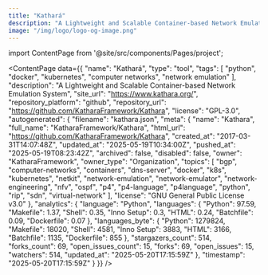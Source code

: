 ```yaml
---
title: "Kathará"
description: "A Lightweight and Scalable Container-based Network Emulation System"
image: "/img/logo/logo-og-image.png"
---
```

import ContentPage from '@site/src/components/Pages/project';

<ContentPage
    data={{
  "name": "Kathará",
  "type": "tool",
  "tags": [
    "python",
    "docker",
    "kubernetes",
    "computer networks",
    "network emulation"
  ],
  "description": "A Lightweight and Scalable Container-based Network Emulation System",
  "site_url": "https://www.kathara.org/",
  "repository_platform": "github",
  "repository_url": "https://github.com/KatharaFramework/Kathara",
  "license": "GPL-3.0",
  "autogenerated": {
    "filename": "kathara.json",
    "meta": {
      "name": "Kathara",
      "full_name": "KatharaFramework/Kathara",
      "html_url": "https://github.com/KatharaFramework/Kathara",
      "created_at": "2017-03-31T14:07:48Z",
      "updated_at": "2025-05-19T10:34:00Z",
      "pushed_at": "2025-05-19T08:23:42Z",
      "archived": false,
      "disabled": false,
      "owner": "KatharaFramework",
      "owner_type": "Organization",
      "topics": [
        "bgp",
        "computer-networks",
        "containers",
        "dns-server",
        "docker",
        "k8s",
        "kubernetes",
        "netkit",
        "network-emulation",
        "network-emulator",
        "network-engineering",
        "nfv",
        "ospf",
        "p4",
        "p4-language",
        "p4language",
        "python",
        "rip",
        "sdn",
        "virtual-network"
      ],
      "license": "GNU General Public License v3.0"
    },
    "analytics": {
      "language": "Python",
      "languages": {
        "Python": 97.59,
        "Makefile": 1.37,
        "Shell": 0.35,
        "Inno Setup": 0.3,
        "HTML": 0.24,
        "Batchfile": 0.09,
        "Dockerfile": 0.07
      },
      "languages_byte": {
        "Python": 1279824,
        "Makefile": 18020,
        "Shell": 4581,
        "Inno Setup": 3883,
        "HTML": 3166,
        "Batchfile": 1135,
        "Dockerfile": 855
      },
      "stargazers_count": 514,
      "forks_count": 69,
      "open_issues_count": 15,
      "forks": 69,
      "open_issues": 15,
      "watchers": 514,
      "updated_at": "2025-05-20T17:15:59Z"
    },
    "timestamp": "2025-05-20T17:15:59Z"
  }
}}
/>
